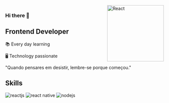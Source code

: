 <img src="https://svgshare.com/i/Zjo.svg" align="right" alt="React" width="180">

### Hi there 👋

## Frontend Developer

📚 Every day learning

:desktop_computer: Technology passionate

"Quando pensares em desistir, lembre-se porque começou."

## Skills

![reactjs](https://img.shields.io/badge/React-20232A?style=for-the-badge&logo=react&logoColor=61DAFB)
![react native](https://img.shields.io/badge/React_Native-20232A?style=for-the-badge&logo=react&logoColor=61DAFB)
![nodejs](https://img.shields.io/badge/Node.js-43853D?style=for-the-badge&logo=node.js&logoColor=white)
